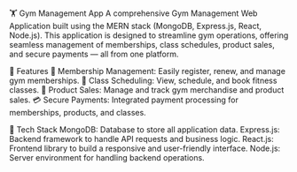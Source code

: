 🏋️ Gym Management App
A comprehensive Gym Management Web Application built using the MERN stack (MongoDB, Express.js, React, Node.js). This application is designed to streamline gym operations, offering seamless management of memberships, class schedules, product sales, and secure payments — all from one platform.

🌟 Features
📝 Membership Management: 
Easily register, renew, and manage gym memberships.
📅 Class Scheduling: View, schedule, and book fitness classes.
🛒 Product Sales: Manage and track gym merchandise and product sales.
💳 Secure Payments: Integrated payment processing for memberships, products, and classes.

🚀 Tech Stack
MongoDB: Database to store all application data.
Express.js: Backend framework to handle API requests and business logic.
React.js: Frontend library to build a responsive and user-friendly interface.
Node.js: Server environment for handling backend operations.

